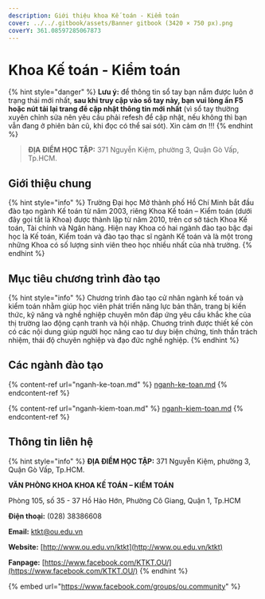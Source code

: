 ```yaml
---
description: Giới thiệu khoa Kế toán - Kiểm toán
cover: ../../.gitbook/assets/Banner gitbook (3420 × 750 px).png
coverY: 361.08597285067873
---
```


# Khoa Kế toán - Kiểm toán

{% hint style="danger" %}
**Lưu ý:** để thông tin sổ tay bạn nắm được luôn ở trạng thái mới nhất, **sau khi truy cập vào sổ tay này, bạn vui lòng ấn F5 hoặc nút tải lại trang để cập nhật thông tin mới nhất** (vì sổ tay thường xuyên chỉnh sửa nên yêu cầu phải refesh để cập nhật, nếu không thì bạn vẫn đang ở phiên bản cũ, khi đọc có thể sai sót). Xin cảm ơn !!!
{% endhint %}

> **ĐỊA ĐIỂM HỌC TẬP:** 371 Nguyễn Kiệm, phường 3, Quận Gò Vấp, Tp.HCM.

## **Giới thiệu chung**

{% hint style="info" %}
Trường Đại học Mở thành phố Hồ Chí Minh bắt đầu đào tạo ngành Kế toán từ năm 2003, riêng Khoa Kế toán – Kiểm toán (dưới đây gọi tắt là Khoa) được thành lập từ năm 2010, trên cơ sở tách Khoa Kế toán, Tài chính và Ngân hàng. Hiện nay Khoa có hai ngành đào tạo bậc đại học là Kế toán, Kiểm toán và đào tạo thạc sĩ ngành Kế toán và là một trong những Khoa có số lượng sinh viên theo học nhiều nhất của nhà trường.
{% endhint %}

## Mục tiêu chương trình đào tạo

{% hint style="info" %}
Chương trình đào tạo cử nhân ngành kế toán và kiểm toán nhằm giúp học viên phát triển năng lực bản thân, trang bị kiến thức, kỹ năng và nghề nghiệp chuyên môn đáp ứng yêu cầu khắc khe của thị trường lao động cạnh tranh và hội nhập. Chuơng trình được thiết kế còn có các nội dung giúp người học nâng cao tư duy biện chứng, tinh thần trách nhiệm, thái độ chuyên nghiệp và đạo đức nghề nghiệp.
{% endhint %}

## Các ngành đào tạo

{% content-ref url="nganh-ke-toan.md" %}
[nganh-ke-toan.md](nganh-ke-toan.md)
{% endcontent-ref %}

{% content-ref url="nganh-kiem-toan.md" %}
[nganh-kiem-toan.md](nganh-kiem-toan.md)
{% endcontent-ref %}

## Thông tin liên hệ

{% hint style="info" %}
**ĐỊA ĐIỂM HỌC TẬP:** 371 Nguyễn Kiệm, phường 3, Quận Gò Vấp, Tp.HCM.

**VĂN PHÒNG KHOA KHOA KẾ TOÁN – KIỂM TOÁN**

Phòng 105, số 35 - 37 Hồ Hảo Hớn, Phường Cô Giang, Quận 1, Tp.HCM

**Điện thoại:** (028) 38386608

**Email:** ktkt@ou.edu.vn

**Website:** [http://www.ou.edu.vn/ktkt](http://www.ou.edu.vn/ktkt)

**Fanpage:** [https://www.facebook.com/KTKT.OU/](https://www.facebook.com/KTKT.OU/)
{% endhint %}

{% embed url="https://www.facebook.com/groups/ou.community" %}
